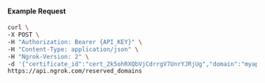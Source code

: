 <!-- Code generated for API Clients. DO NOT EDIT. -->

#### Example Request

```bash
curl \
-X POST \
-H "Authorization: Bearer {API_KEY}" \
-H "Content-Type: application/json" \
-H "Ngrok-Version: 2" \
-d '{"certificate_id":"cert_2k5ohRXQbVjCdrrgV7UnrYJRjUg","domain":"myapp.mydomain.com","region":"us"}' \
https://api.ngrok.com/reserved_domains
```

